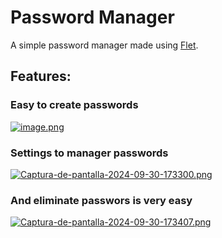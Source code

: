 # Password Manager
A simple password manager made using [Flet](https://flet.dev/ "Flet").

## Features:

### Easy to create passwords
[![image.png](https://i.postimg.cc/1z3B7KmR/image.png)](https://postimg.cc/mPK7tC1K)

### Settings to manager passwords
[![Captura-de-pantalla-2024-09-30-173300.png](https://i.postimg.cc/TP1jJY0p/Captura-de-pantalla-2024-09-30-173300.png)](https://postimg.cc/R3rnMmjB)

### And eliminate passwors is very easy
[![Captura-de-pantalla-2024-09-30-173407.png](https://i.postimg.cc/C5GbxZh6/Captura-de-pantalla-2024-09-30-173407.png)](https://postimg.cc/jnjD8SJz)

